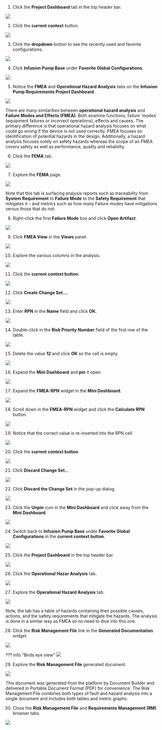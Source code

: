 1. Click the **Project Dashboard** tab in the top header bar.

![](_attachments/ProjectDashboard-2.png)

2. Click the **current context** button.

![](_attachments/CurrentContext-3.png)

3. Click the **dropdown** button to see the recently used and favorite configurations.

![](_attachments/CurrentContext-3-Pulldown.png)

4. Click **Infusion Pump Base** under **Favorite Global Configurations**.

![](_attachments/CurrentContext-3-IPB.png)

5. Notice the **FMEA** and **Operational Hazard Analysis** tabs on the **Infusion Pump Requirements Project Dashboard**.

![](_attachments/DashboardTabs.png)

There are many similarities between **operational hazard analysis** and **Failure Modes and Effects (FMEA)**. Both examine functions, failure ‘modes’ (equipment failures or incorrect operations), effects and causes. The primary difference is that operational hazard analysis focuses on what could go wrong if the device is not used correctly. FMEA focuses on identification of potential hazards in the design. Additionally, a hazard analysis focuses solely on safety hazards whereas the scope of an FMEA covers safety as well as performance, quality and reliability.

6. Click the **FEMA** tab.

![](_attachments/DashboardTabsFEMA.png)

7. Explore the **FEMA** page.

![](_attachments/FEMA.png)

Note that this tab is surfacing analysis reports such as traceability from **System Requirement** to **Failure Mode** to the **Safety Requirement** that mitigates it – and metrics such as how many Failure modes have mitigations versus those that do not.

8. Right-click the first **Failure Mode** box and click **Open Artifact**.

![](_attachments/FMEA-FailureNode.png)

9. Click **FMEA View** in the **Views** panel.

![](_attachments/FMEA-FailureNode-FMEAView.png)

10. Explore the various columns in the analysis.

![](_attachments/FMEA-FailureNode-Explore.png)

11. Click the **current context button**.

![](_attachments/CurrentContext-FEMA.png)

12. Click **Create Change Set...**.

![](_attachments/CurrentContext-FEMA-CreateChangeSet.png)

13. Enter **RPN** in the **Name** field and click **OK**.

![](_attachments/FEMA-NewChangeSet.png)

14. Double-click in the **Risk Priority Number** field of the first row of the table.

![](_attachments/FMEA-1stRow.png)

15. Delete the value **12** and click **OK** so the cell is empty.

![](_attachments/FMEA-EditRPN.png)

16. Expand the **Mini Dashboard** and **pin** it open.

![](_attachments/FMEA-ExpandAndPinMD.png)

17. Expand the **FMEA-RPN** widget in the **Mini Dashboard**.

![](_attachments/FMEA-RPNPanel.png)

18. Scroll down in the **FMEA-RPN**  widget and click the **Calculate RPN** button.

![](_attachments/FMEA-RPNPanelExpanded.png)

19. Notice that the correct value is re-inserted into the RPN cell.

![](_attachments/FMEA-RPNReCalculated.png)

20. Click the **current context button**.

![](_attachments/FMEA-CurrentContextToDelete.png)

21. Click **Discard Change Set..**.

![](_attachments/DiscardRPNChangeSet.png)

22. Click **Discard the Change Set** in the pop-up dialog.

![](_attachments/DiscardRPNChangeSetDialog.png)

23. Click the **Unpin** icon in the **Mini Dashboard** and click away from the **Mini Dashboard**.

![](_attachments/FMEA-UnpinMDB.png)

24. Switch back to **Infusion Pump Base** under **Favorite Global Configurations** in the **current context button**.

![](_attachments/ChangeContextIPB.png)

25. Click the **Project Dashboard** in the top header bar.

![](_attachments/TopHeaderBar.png)

26. Click the **Operational Hazar Analysis** tab.

![](_attachments/ProjectDashboardTabs.png)

27. Explore the **Operational Hazard Analysis** tab.

![](_attachments/OHA-Explore.png)

Note, the tab has a table of hazards containing their possible causes, actions, and the safety requirements that mitigate the hazards. The analysis is done in a similar way as FMEA so no need to dive into this one.

28. Click the **Risk Management File** link in the **Generated Documentation** widget.

![](_attachments/OHA-generatedDocs.png)

??? info "Birds eye view"
    ![](_attachments/OHA-generatedDocs-BEV.png)

29. Explore the **Risk Management File** generated document.

![](_attachments/OHA-generatedDocument.png)

This document was generated from the platform by Document Builder and delivered in Portable Document Format (PDF) for convenience. The Risk Management File combines both types of fault and hazard analysis into a single document and includes both tables and metric graphs.

30. Close the **Risk Management File** and **Requirements Management (RM)** browser tabs.

![](_attachments/OHA-CloseTab.png)

